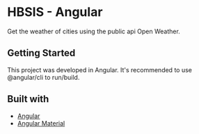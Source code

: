 # HBSIS - Angular

Get the weather of cities using the public api Open Weather.

## Getting Started

This project was developed in  Angular.
It's recommended to use @angular/cli to run/build.

## Built with

-   [Angular](https://angular.io)
-   [Angular Material](https://material.angular.io)